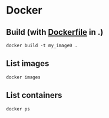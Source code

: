 # Docker

## Build (with [Dockerfile](https://github.com/tatpongkatanyukul/Learn/blob/main/docker/Dockerfile) in .)
```
docker build -t my_image0 .
```


## List images
```
docker images
```

## List containers
```
docker ps
```
